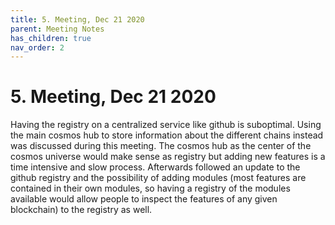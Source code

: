```yaml
---
title: 5. Meeting, Dec 21 2020
parent: Meeting Notes
has_children: true
nav_order: 2
---
```


# 5. Meeting, Dec 21 2020

Having the registry on a centralized service like github is suboptimal. Using the main cosmos hub to store information about the different chains instead was discussed during this meeting. The cosmos hub as the center of the cosmos universe would make sense as registry but adding new features is a time intensive and slow process.
Afterwards followed an update to the github registry and the possibility of adding modules (most features are contained in their own modules, so having a registry of the modules available would allow people to inspect the features of any given blockchain) to the registry as well.